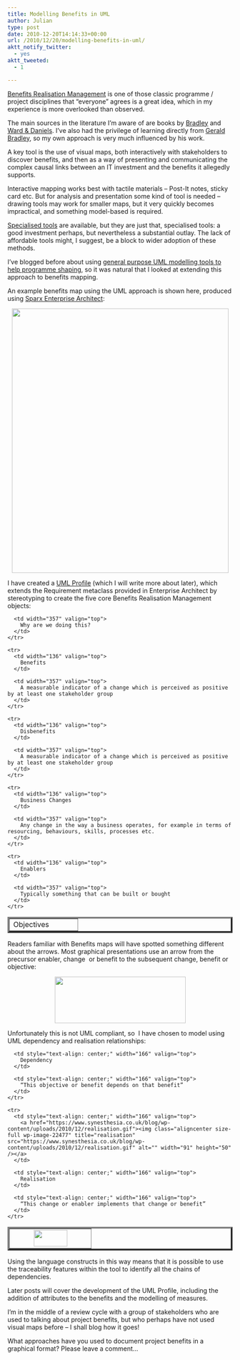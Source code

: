 ```yaml
---
title: Modelling Benefits in UML
author: Julian
type: post
date: 2010-12-20T14:14:33+00:00
url: /2010/12/20/modelling-benefits-in-uml/
aktt_notify_twitter:
  - yes
aktt_tweeted:
  - 1

---
```

[Benefits Realisation Management][1] is one of those classic programme / project disciplines that “everyone” agrees is a great idea, which in my experience is more overlooked than observed.

The main sources in the literature I’m aware of are books by [Bradley][2] and [Ward & Daniels][3]. I’ve also had the privilege of learning directly from [Gerald Bradley][4], so my own approach is very much influenced by his work.

A key tool is the use of visual maps, both interactively with stakeholders to discover benefits, and then as a way of presenting and communicating the complex causal links between an IT investment and the benefits it allegedly supports.

Interactive mapping works best with tactile materials – Post-It notes, sticky card etc. But for analysis and presentation some kind of tool is needed – drawing tools may work for smaller maps, but it very quickly becomes impractical, and something model-based is required.

[Specialised tools][5] are available, but they are just that, specialised tools: a good investment perhaps, but nevertheless a substantial outlay. The lack of affordable tools might, I suggest, be a block to wider adoption of these methods.

I’ve blogged before about using [general purpose UML modelling tools to help programme shaping][6], so it was natural that I looked at extending this approach to benefits mapping.

An example benefits map using the UML approach is shown here, produced using [Sparx Enterprise Architect][7]:

[<img class="aligncenter size-full wp-image-22406" style="display: block; float: none; margin-left: auto; margin-right: auto;" title="Benefits Map" src="https://www.synesthesia.co.uk/blog/wp-content/uploads/2010/12/sample-ben-map.gif" alt="" width="485" height="592" />][8]

I have created a [UML Profile][9] (which I will write more about later), which extends the Requirement metaclass provided in Enterprise Architect by stereotyping to create the five core Benefits Realisation Management objects:

<div>
  <table border="4" cellspacing="0" cellpadding="2" width="501" align="center">
    <tr>
      <td width="136" valign="top">
        Objectives
      </td>
      
      <td width="357" valign="top">
        Why are we doing this?
      </td>
    </tr>
    
    <tr>
      <td width="136" valign="top">
        Benefits
      </td>
      
      <td width="357" valign="top">
        A measurable indicator of a change which is perceived as positive by at least one stakeholder group
      </td>
    </tr>
    
    <tr>
      <td width="136" valign="top">
        Disbenefits
      </td>
      
      <td width="357" valign="top">
        A measurable indicator of a change which is perceived as positive by at least one stakeholder group
      </td>
    </tr>
    
    <tr>
      <td width="136" valign="top">
        Business Changes
      </td>
      
      <td width="357" valign="top">
        Any change in the way a business operates, for example in terms of resourcing, behaviours, skills, processes etc.
      </td>
    </tr>
    
    <tr>
      <td width="136" valign="top">
        Enablers
      </td>
      
      <td width="357" valign="top">
        Typically something that can be built or bought
      </td>
    </tr>
  </table>
</div>

Readers familiar with Benefits maps will have spotted something different about the arrows. Most graphical presentations use an arrow from the precursor enabler, change  or benefit to the subsequent change, benefit or objective:

[<img class="aligncenter size-full wp-image-22472" style="display: block; float: none; margin-left: auto; margin-right: auto;" title="Simple Benefits Map" src="https://www.synesthesia.co.uk/blog/wp-content/uploads/2010/12/simple-ben-map.gif" alt="" width="293" height="104" />][10]

Unfortunately this is not UML compliant, so  I have chosen to model using UML dependency and realisation relationships:

<div>
  <table border="4" cellspacing="0" cellpadding="2" width="500" align="center">
    <tr>
      <td style="text-align: center;" width="166" valign="top">
        <a href="https://www.synesthesia.co.uk/blog/wp-content/uploads/2010/12/dependency.gif"><img class="aligncenter size-full wp-image-22476" title="dependency" src="https://www.synesthesia.co.uk/blog/wp-content/uploads/2010/12/dependency.gif" alt="" width="75" height="37" /></a>
      </td>
      
      <td style="text-align: center;" width="166" valign="top">
        Dependency
      </td>
      
      <td style="text-align: center;" width="166" valign="top">
        “This objective or benefit depends on that benefit”
      </td>
    </tr>
    
    <tr>
      <td style="text-align: center;" width="166" valign="top">
        <a href="https://www.synesthesia.co.uk/blog/wp-content/uploads/2010/12/realisation.gif"><img class="aligncenter size-full wp-image-22477" title="realisation" src="https://www.synesthesia.co.uk/blog/wp-content/uploads/2010/12/realisation.gif" alt="" width="91" height="50" /></a>
      </td>
      
      <td style="text-align: center;" width="166" valign="top">
        Realisation
      </td>
      
      <td style="text-align: center;" width="166" valign="top">
        “This change or enabler implements that change or benefit”
      </td>
    </tr>
  </table>
</div>

Using the language constructs in this way means that it is possible to use the traceability features within the tool to identify all the chains of dependencies.

Later posts will cover the development of the UML Profile, including the addition of attributes to the benefits and the modelling of measures.

I’m in the middle of a review cycle with a group of stakeholders who are used to talking about project benefits, but who perhaps have not used visual maps before – I shall blog how it goes!

What approaches have you used to document project benefits in a graphical format? Please leave a comment…

 [1]: http://www.pmis.co.uk/benefits_realisation.htm
 [2]: http://www.amazon.co.uk/gp/product/1409400948?ie=UTF8&tag=fivegocrazyinmid&linkCode=as2&camp=1634&creative=19450&creativeASIN=1409400948
 [3]: http://www.amazon.co.uk/gp/product/047009463X?ie=UTF8&tag=fivegocrazyinmid&linkCode=as2&camp=1634&creative=19450&creativeASIN=047009463X
 [4]: http://www.sigma-uk.com/about/history.html
 [5]: http://www.changedirector.com/Solutions/Benefits-%20Management
 [6]: https://www.synesthesia.co.uk/blog/archives/2009/12/14/lean-programme-shaping-models/
 [7]: http://www.sparxsystems.com/
 [8]: https://www.synesthesia.co.uk/blog/wp-content/uploads/2010/12/sample-ben-map.gif
 [9]: http://www.uml-diagrams.org/profile-diagrams.html#profile
 [10]: https://www.synesthesia.co.uk/blog/wp-content/uploads/2010/12/simple-ben-map.gif